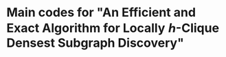 # Main codes for "An Efficient and Exact Algorithm for Locally ℎ-Clique Densest Subgraph Discovery"
